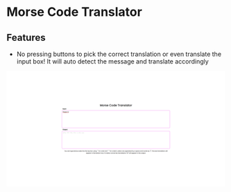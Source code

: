 # Morse Code Translator

## Features

- No pressing buttons to pick the correct translation or even translate the input box! It will auto detect the message and translate accordingly

![](/assets/preview.png)
